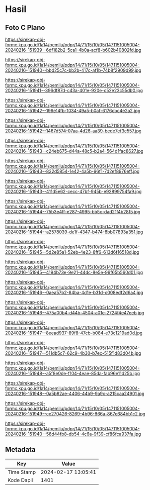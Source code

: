 # Hasil

## Foto C Plano

https://sirekap-obj-formc.kpu.go.id/1a14/pemilu/pdpr/14/71/15/10/05/1471151005004-20240216-151939--6df182b2-5ca1-4b0a-acf8-b602b40802fd.jpg

https://sirekap-obj-formc.kpu.go.id/1a14/pemilu/pdpr/14/71/15/10/05/1471151005004-20240216-151940--bbd25c7c-bb2b-417c-af1b-74b8f2909d99.jpg

https://sirekap-obj-formc.kpu.go.id/1a14/pemilu/pdpr/14/71/15/10/05/1471151005004-20240216-151941--396df87d-c43a-401e-920e-c52e23c55db0.jpg

https://sirekap-obj-formc.kpu.go.id/1a14/pemilu/pdpr/14/71/15/10/05/1471151005004-20240216-151942--199e14fb-1034-49a5-b0af-6176cbc4e2a2.jpg

https://sirekap-obj-formc.kpu.go.id/1a14/pemilu/pdpr/14/71/15/10/05/1471151005004-20240216-151942--1467d574-07aa-4d26-aa39-bede7ef3c557.jpg

https://sirekap-obj-formc.kpu.go.id/1a14/pemilu/pdpr/14/71/15/10/05/1471151005004-20240216-151943--c24eb675-d44a-48c5-b2a4-564d1fac8627.jpg

https://sirekap-obj-formc.kpu.go.id/1a14/pemilu/pdpr/14/71/15/10/05/1471151005004-20240216-151943--832d5854-1e42-4a5b-96f1-7d2ef8976eff.jpg

https://sirekap-obj-formc.kpu.go.id/1a14/pemilu/pdpr/14/71/15/10/05/1471151005004-20240216-151943--411d5e62-cecc-47bf-945b-e92899754fa9.jpg

https://sirekap-obj-formc.kpu.go.id/1a14/pemilu/pdpr/14/71/15/10/05/1471151005004-20240216-151944--75b3e4ff-e287-4995-bb5c-dad21f4b28f5.jpg

https://sirekap-obj-formc.kpu.go.id/1a14/pemilu/pdpr/14/71/15/10/05/1471151005004-20240216-151944--a2578039-de1f-4347-b474-8bb07893a351.jpg

https://sirekap-obj-formc.kpu.go.id/1a14/pemilu/pdpr/14/71/15/10/05/1471151005004-20240216-151945--5d2e85a1-52eb-4e23-8ff6-613d6f16518d.jpg

https://sirekap-obj-formc.kpu.go.id/1a14/pemilu/pdpr/14/71/15/10/05/1471151005004-20240216-151945--4194b73e-9e21-44dc-8e5e-99f65b560d01.jpg

https://sirekap-obj-formc.kpu.go.id/1a14/pemilu/pdpr/14/71/15/10/05/1471151005004-20240216-151946--0aea57b2-84ba-4d1e-b31d-c008edf2d6a4.jpg

https://sirekap-obj-formc.kpu.go.id/1a14/pemilu/pdpr/14/71/15/10/05/1471151005004-20240216-151946--475a00b4-d44b-4504-a01e-2724f4e47eeb.jpg

https://sirekap-obj-formc.kpu.go.id/1a14/pemilu/pdpr/14/71/15/10/05/1471151005004-20240216-151947--8eead937-89f8-47cb-b084-e73c1219ad0d.jpg

https://sirekap-obj-formc.kpu.go.id/1a14/pemilu/pdpr/14/71/15/10/05/1471151005004-20240216-151947--511db5c7-62c9-4b30-b7ec-515f1d83d04b.jpg

https://sirekap-obj-formc.kpu.go.id/1a14/pemilu/pdpr/14/71/15/10/05/1471151005004-20240216-151948--a5f8e0de-f104-4eae-85da-fab96e11d25b.jpg

https://sirekap-obj-formc.kpu.go.id/1a14/pemilu/pdpr/14/71/15/10/05/1471151005004-20240216-151948--0a5b82ae-4406-44b9-9a9c-a215caa24901.jpg

https://sirekap-obj-formc.kpu.go.id/1a14/pemilu/pdpr/14/71/15/10/05/1471151005004-20240216-151949--ce270426-8269-4b96-866a-867e684bb1c2.jpg

https://sirekap-obj-formc.kpu.go.id/1a14/pemilu/pdpr/14/71/15/10/05/1471151005004-20240216-151940--56d44fb8-db54-4c6a-9f39-cf86fca937fa.jpg


## Metadata

| Key        | Value               |
| ---------- | ------------------- |
| Time Stamp | 2024-02-17 13:05:41 |
| Kode Dapil | 1401                |



